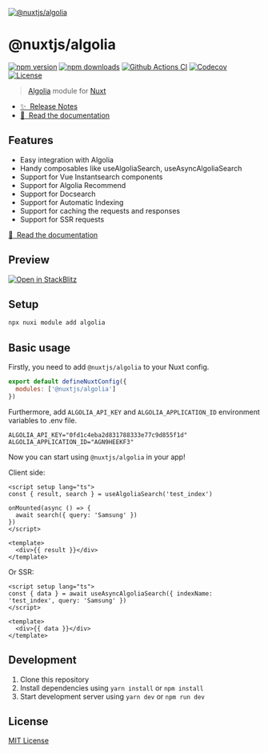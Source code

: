 [![@nuxtjs/algolia](https://algolia.nuxtjs.org/preview.png)](https://algolia.nuxtjs.org)

# @nuxtjs/algolia

[![npm version][npm-version-src]][npm-version-href]
[![npm downloads][npm-downloads-src]][npm-downloads-href]
[![Github Actions CI][github-actions-ci-src]][github-actions-ci-href]
[![Codecov][codecov-src]][codecov-href]
[![License][license-src]][license-href]

> [Algolia](https://www.algolia.com/) module for [Nuxt](https://v3.nuxtjs.org)

- [✨ &nbsp;Release Notes](https://github.com/nuxt-modules/algolia/releases)
- [📖 &nbsp;Read the documentation](https://algolia.nuxtjs.org)

## Features

- Easy integration with Algolia
- Handy composables like useAlgoliaSearch, useAsyncAlgoliaSearch
- Support for Vue Instantsearch components
- Support for Algolia Recommend
- Support for Docsearch
- Support for Automatic Indexing
- Support for caching the requests and responses
- Support for SSR requests

[📖 &nbsp;Read the documentation](https://algolia.nuxtjs.org)

## Preview

[![Open in StackBlitz](https://developer.stackblitz.com/img/open_in_stackblitz.svg)](https://stackblitz.com/edit/github-epeint?file=app.vue)

## Setup

```sh
npx nuxi module add algolia
```

## Basic usage

Firstly, you need to add `@nuxtjs/algolia` to your Nuxt config.

```js
export default defineNuxtConfig({
  modules: ['@nuxtjs/algolia']
})
```

Furthermore, add `ALGOLIA_API_KEY` and `ALGOLIA_APPLICATION_ID` environment variables to .env file.

```env
ALGOLIA_API_KEY="0fd1c4eba2d831788333e77c9d855f1d"
ALGOLIA_APPLICATION_ID="AGN9HEEKF3"
```

Now you can start using `@nuxtjs/algolia` in your app!

Client side:

```vue
<script setup lang="ts">
const { result, search } = useAlgoliaSearch('test_index')

onMounted(async () => {
  await search({ query: 'Samsung' })
})
</script>

<template>
  <div>{{ result }}</div>
</template>
```

Or SSR:

```vue
<script setup lang="ts">
const { data } = await useAsyncAlgoliaSearch({ indexName: 'test_index', query: 'Samsung' })
</script>

<template>
  <div>{{ data }}</div>
</template>
```

## Development

1. Clone this repository
2. Install dependencies using `yarn install` or `npm install`
3. Start development server using `yarn dev` or `npm run dev`

## License

[MIT License](./LICENSE)

<!-- Badges -->

[npm-version-src]: https://img.shields.io/npm/v/@nuxtjs/algolia/latest.svg
[npm-version-href]: https://npmjs.com/package/@nuxtjs/algolia
[npm-downloads-src]: https://img.shields.io/npm/dt/@nuxtjs/algolia.svg
[npm-downloads-href]: https://npmjs.com/package/@nuxtjs/algolia
[github-actions-ci-src]: https://github.com/nuxt-modules/algolia/actions/workflows/ci.yml/badge.svg
[github-actions-ci-href]: https://github.com/nuxt-modules/algolia/actions?query=workflow%3Aci
[codecov-src]: https://img.shields.io/codecov/c/github/nuxt-modules/algolia.svg
[codecov-href]: https://codecov.io/gh/nuxt-modules/algolia
[license-src]: https://img.shields.io/npm/l/@nuxtjs/algolia.svg
[license-href]: https://npmjs.com/package/@nuxtjs/algolia
